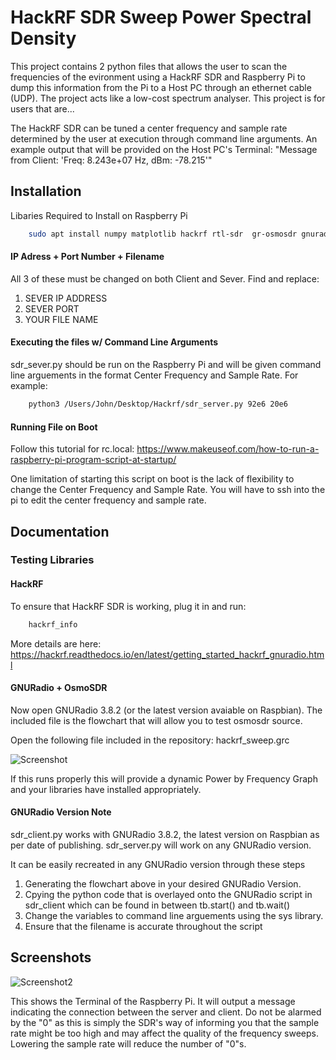 # HackRF SDR Sweep Power Spectral Density

This project contains 2 python files that allows the user to scan the frequencies of the evironment using a HackRF SDR and Raspberry Pi to dump this information from the Pi to a Host PC through an ethernet cable (UDP). The project acts like a low-cost spectrum analyser. This project is for users that are...

The HackRF SDR can be tuned a center frequency and sample rate determined by the user at execution through command line arguments. An example output that will be provided on the Host PC's Terminal: "Message from Client: 'Freq: 8.243e+07 Hz, dBm: -78.215'"

## Installation

Libaries Required to Install on Raspberry Pi
```bash
    sudo apt install numpy matplotlib hackrf rtl-sdr  gr-osmosdr gnuradio
```

#### IP Adress + Port Number + Filename
All 3 of these must be changed on both Client and Sever. Find and replace: 
1. SEVER IP ADDRESS
2. SEVER PORT
3. YOUR FILE NAME 

#### Executing the files w/ Command Line Arguments

sdr_sever.py should be run on the Raspberry Pi and will be given command line arguements in the format Center Frequency and Sample Rate. For example:

```bash
    python3 /Users/John/Desktop/Hackrf/sdr_server.py 92e6 20e6
```

#### Running File on Boot
Follow this tutorial for rc.local: https://www.makeuseof.com/how-to-run-a-raspberry-pi-program-script-at-startup/

One limitation of starting this script on boot is the lack of flexibility to change the Center Frequency and Sample Rate. You will have to ssh into the pi to edit the center frequency and sample rate.


## Documentation

### Testing Libraries
#### HackRF

To ensure that HackRF SDR is working, plug it in and run:
```bash
    hackrf_info
```
More details are here: https://hackrf.readthedocs.io/en/latest/getting_started_hackrf_gnuradio.html

#### GNURadio + OsmoSDR
Now open GNURadio 3.8.2 (or the latest version avaiable on Raspbian). The included file is the flowchart that will allow you to test osmosdr source. 

Open the following file included in the repository: hackrf_sweep.grc

![Screenshot](https://user-images.githubusercontent.com/118889521/221857811-5352b99a-ac51-4bbd-a882-665762195ba6.png)

If this runs properly this will provide a dynamic Power by Frequency Graph and your libraries have installed appropriately.

#### GNURadio Version Note
sdr_client.py works with GNURadio 3.8.2, the latest version on Raspbian as per date of publishing. sdr_server.py will work on any GNURadio version.

It can be easily recreated in any GNURadio version through these steps

1. Generating the flowchart above in your desired GNURadio Version. 
2. Cpying the python code that is overlayed onto the GNURadio script in sdr_client which can be found in between tb.start() and tb.wait()
3. Change the variables to command line arguements using the sys library.
4. Ensure that the filename is accurate throughout the script

## Screenshots

![Screenshot2](https://user-images.githubusercontent.com/118889521/221858083-daa406ba-24f4-4b34-83eb-aca4db9b7d16.png)

This shows the Terminal of the Raspberry Pi. It will output a message indicating the connection between the server and client. Do not be alarmed by the "0" as this is simply the SDR's way of informing you that the sample rate might be too high and may affect the quality of the frequency sweeps. Lowering the sample rate will reduce the number of "0"s.
